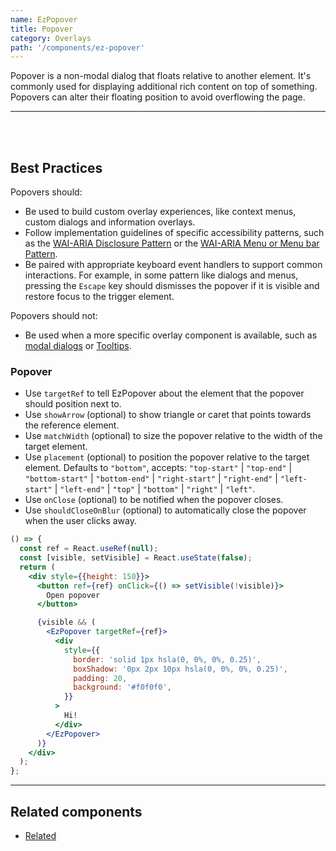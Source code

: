 ```yaml
---
name: EzPopover
title: Popover
category: Overlays
path: '/components/ez-popover'
---
```


Popover is a non-modal dialog that floats relative to another element. It's commonly used for displaying additional rich content on top of something. Popovers can alter their floating position to avoid overflowing the page.

---

<EzAlert
  headline="Heads up!"
  tagline="EzPopover is a low-level building block for building more complex interactions like context menus, custom dialogs and information overlays. Additional care should be taken to ensure the interactions you are building are accessible, in particular, when handling user events, key presses and focus."
  use="info"
/>

<br/>
<br/>

## Best Practices

Popovers should:

- Be used to build custom overlay experiences, like context menus, custom dialogs and information overlays.
- Follow implementation guidelines of specific accessibility patterns, such as the [WAI-ARIA Disclosure Pattern](https://www.w3.org/TR/wai-aria-practices/#disclosure) or the [WAI-ARIA Menu or Menu bar Pattern](https://www.w3.org/TR/wai-aria-practices/#menu).
- Be paired with appropriate keyboard event handlers to support common interactions. For example, in some pattern like dialogs and menus, pressing the `Escape` key should dismisses the popover if it is visible and restore focus to the trigger element.

Popovers should not:

- Be used when a more specific overlay component is available, such as [modal dialogs](/components/ez-modal) or [Tooltips](/components/components/ez-tooltip).

### Popover

- Use `targetRef` to tell EzPopover about the element that the popover should position next to. 
- Use `showArrow` (optional) to show triangle or caret that points towards the reference element.
- Use `matchWidth` (optional) to size the popover relative to the width of the target element.
- Use `placement` (optional) to position the popover relative to the target element. Defaults to `"bottom"`, accepts: `"top-start"` | `"top-end"` | `"bottom-start"` | `"bottom-end"` | `"right-start"` | `"right-end"` | `"left-start"` | `"left-end"` |  `"top"` | `"bottom"` | `"right"` | `"left"`.
- Use `onClose` (optional) to be notified when the popover closes.
- Use `shouldCloseOnBlur` (optional) to automatically close the popover when the user clicks away. 

```jsx
() => {
  const ref = React.useRef(null);
  const [visible, setVisible] = React.useState(false);
  return (
    <div style={{height: 150}}>
      <button ref={ref} onClick={() => setVisible(!visible)}>
        Open popover
      </button>

      {visible && (
        <EzPopover targetRef={ref}>
          <div
            style={{
              border: 'solid 1px hsla(0, 0%, 0%, 0.25)',
              boxShadow: '0px 2px 10px hsla(0, 0%, 0%, 0.25)',
              padding: 20,
              background: '#f0f0f0',
            }}
          >
            Hi!
          </div>
        </EzPopover>
      )}
    </div>
  );
};
```

---

## Related components

- [Related](/components/ez-related)
